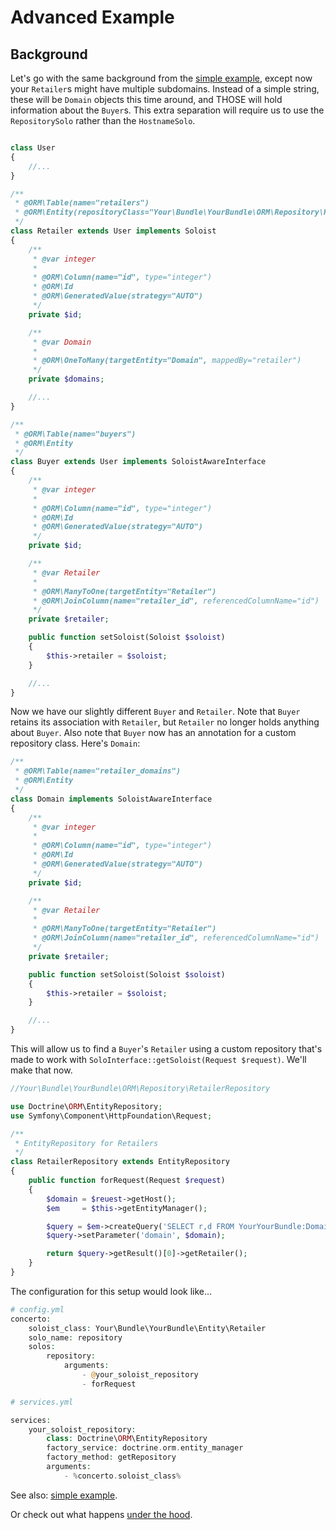 # Advanced Example

## Background
Let's go with the same background from the [simple example](example_simple.md), except now your `Retailer`s might have multiple subdomains. Instead of a simple string, these will be `Domain` objects this time around, and THOSE will hold information about the `Buyer`s. This extra separation will require us to use the `RepositorySolo` rather than the `HostnameSolo`.

```php

class User
{
    //...
}
```
```php
/**
 * @ORM\Table(name="retailers")
 * @ORM\Entity(repositoryClass="Your\Bundle\YourBundle\ORM\Repository\RetailerRepository")
 */
class Retailer extends User implements Soloist
{
    /**
	 * @var integer
	 *
	 * @ORM\Column(name="id", type="integer")
	 * @ORM\Id
	 * @ORM\GeneratedValue(strategy="AUTO")
	 */
	private $id;

    /**
     * @var Domain
     *
	 * @ORM\OneToMany(targetEntity="Domain", mappedBy="retailer")
	 */
	private $domains;

    //...
}
```

```php
/**
 * @ORM\Table(name="buyers")
 * @ORM\Entity
 */
class Buyer extends User implements SoloistAwareInterface
{
    /**
	 * @var integer
	 *
	 * @ORM\Column(name="id", type="integer")
	 * @ORM\Id
	 * @ORM\GeneratedValue(strategy="AUTO")
	 */
	private $id;

    /**
	 * @var Retailer
	 *
	 * @ORM\ManyToOne(targetEntity="Retailer")
	 * @ORM\JoinColumn(name="retailer_id", referencedColumnName="id")
	 */
	private $retailer;

    public function setSoloist(Soloist $soloist)
    {
    	$this->retailer = $soloist;
    }

    //...
}
```

Now we have our slightly different `Buyer` and `Retailer`. Note that `Buyer` retains its association with `Retailer`, but `Retailer` no longer holds anything about `Buyer`. Also note that `Buyer` now has an annotation for a custom repository class. Here's `Domain`:

```php
/**
 * @ORM\Table(name="retailer_domains")
 * @ORM\Entity
 */
class Domain implements SoloistAwareInterface
{
    /**
	 * @var integer
	 *
	 * @ORM\Column(name="id", type="integer")
	 * @ORM\Id
	 * @ORM\GeneratedValue(strategy="AUTO")
	 */
	private $id;

    /**
	 * @var Retailer
	 *
	 * @ORM\ManyToOne(targetEntity="Retailer")
	 * @ORM\JoinColumn(name="retailer_id", referencedColumnName="id")
	 */
	private $retailer;

    public function setSoloist(Soloist $soloist)
    {
    	$this->retailer = $soloist;
    }

    //...
}
```
This will allow us to find a `Buyer`'s `Retailer` using a custom repository that's made to work with `SoloInterface::getSoloist(Request $request)`. We'll make that now.

```php
//Your\Bundle\YourBundle\ORM\Repository\RetailerRepository

use Doctrine\ORM\EntityRepository;
use Symfony\Component\HttpFoundation\Request;

/**
 * EntityRepository for Retailers
 */
class RetailerRepository extends EntityRepository
{
	public function forRequest(Request $request)
	{
        $domain = $reuest->getHost();
		$em     = $this->getEntityManager();

        $query = $em->createQuery('SELECT r,d FROM YourYourBundle:Domain d JOIN d.retailer r WHERE d.domain = :domain');
        $query->setParameter('domain', $domain);

		return $query->getResult()[0]->getRetailer();
	}
}
```

The configuration for this setup would look like...

```php
# config.yml
concerto:
    soloist_class: Your\Bundle\YourBundle\Entity\Retailer
    solo_name: repository
    solos:
        repository:
            arguments:
                - @your_soloist_repository
                - forRequest
```
```php
# services.yml

services:
	your_soloist_repository:
    	class: Doctrine\ORM\EntityRepository
        factory_service: doctrine.orm.entity_manager
        factory_method: getRepository
        arguments:
        	- %concerto.soloist_class%
```

See also: [simple example](example_simple.md).

Or check out what happens [under the hood](../under_the_hood.md).
